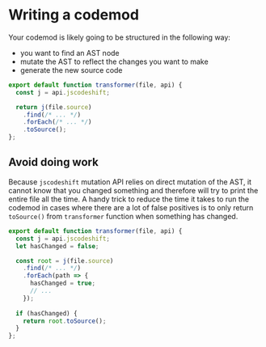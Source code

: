 # Writing a codemod

Your codemod is likely going to be structured in the following way:
- you want to find an AST node
- mutate the AST to reflect the changes you want to make
- generate the new source code

```js
export default function transformer(file, api) {
  const j = api.jscodeshift;

  return j(file.source)
    .find(/* ... */)
    .forEach(/* ... */)
    .toSource();
};
```

## Avoid doing work

Because `jscodeshift` mutation API relies on direct mutation of the AST, it cannot know that you changed something and therefore will try to print the entire file all the time. A handy trick to reduce the time it takes to run the codemod in cases where there are a lot of false positives is to only return `toSource()` from `transformer` function when something has changed.

```js
export default function transformer(file, api) {
  const j = api.jscodeshift;
  let hasChanged = false;

  const root = j(file.source)
    .find(/* ... */)
    .forEach(path => {
      hasChanged = true;
      // ...
    });
    
  if (hasChanged) {
    return root.toSource();
  }
};
```
